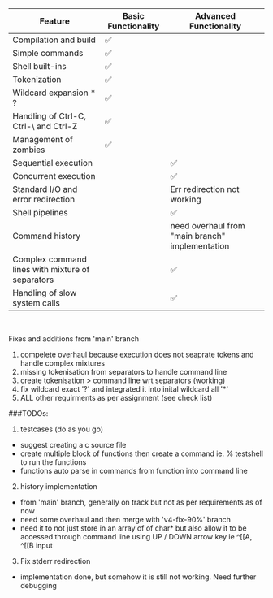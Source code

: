 | Feature                                     | Basic Functionality | Advanced Functionality |
|---------------------------------------------|---------------------|-------------------------|
| Compilation and build                       | ✅                 |                         |
| Simple commands                             | ✅                 |                         |
| Shell built-ins                             | ✅                 |                         |
| Tokenization                                | ✅                 |                         |
| Wildcard expansion * ?                      | ✅                 |                         |
| Handling of Ctrl-C, Ctrl-\ and Ctrl-Z       | ✅                 |                         |
| Management of zombies                       | ✅                 |                         |
| Sequential execution                        |                     | ✅                     |
| Concurrent execution                        |                     | ✅                     |
| Standard I/O and error redirection          |                     | Err redirection not working                     |
| Shell pipelines                             |                     | ✅                     |
| Command history                             |                     | need overhaul from "main branch" implementation            |
| Complex command lines with mixture of separators |               | ✅                     |
| Handling of slow system calls               |                     | ✅                     |

<br>

Fixes and additions from 'main' branch
1. compelete overhaul because execution does not seaprate tokens and handle complex mixtures
2. missing tokenisation from separators to handle command line
3. create tokenisation > command line wrt separators (working)
4. fix wildcard exact '?' and integrated it into inital wildcard all '*'
5. ALL other requirments as per assignment (see check list)

###TODOs: 
1. testcases (do as you go)
- suggest creating a c source file
- create multiple block of functions then create a command ie. % testshell to run the functions
- functions auto parse in commands from function into command line

2. history implementation
- from 'main' branch, generally on track but not as per requirements as of now
- need some overhaul and then merge with 'v4-fix-90%' branch
- need it to not just store in an array of of char* but also allow it to be accessed through command line using UP / DOWN arrow key ie  ^[[A, ^[[B input

3. Fix stderr redirection
- implementation done, but somehow it is still not working. Need further debugging
